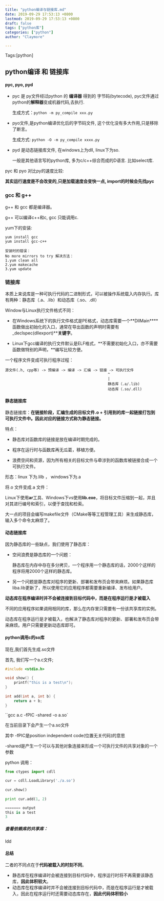 ```yaml
---
title: "python编译与链接库.md"
date: 2019-09-29 17:53:13 +0800
lastmod: 2019-09-29 17:53:13 +0800
draft: false
tags: ["python库"]
categories: ["python"]
author: "Claymore"

---
```

Tags:[python]

## python编译 和 链接库



#### pyc, pyo, pyd

* pyc  是 py文件经过python 的 **编译器** 得到的 字节码(bytecode),  pyc文件通过python的**解释器**变成机器代码,去执行.

  生成方式：`python -m py_compile xxx.py`

* pyo文件,是python编译优化后的字节码文件, 这个优化没有多大作用,只是移除了断言。

  生成方式: `python -O -m py_compile xxxx.py `

* pyd 是动态链接库文件, 在windows上为dll,  linux下为so.  

  一般是其他语言写的python库, 多为c/c++综合而成的D语言. 比如select库.

pyc 和 pyo 对比py的速度比较:

**其实运行速度是不会改变的,只是加载速度会变快一点, import的时候会先找pyc**



### gcc 和 g++

g++ 和 gcc 都是编译器。

g++ 可以编译c++和c, gcc 只能调用c.

yum下的安装:

```
yum install gcc
yum install gcc-c++

安装时的错误：
No more mirrors to try 解决方法：
1.yum clean all
2.yum makecache
3.yum update
```



### 链接库

本质上来说库是一种可执行代码的二进制形式，可以被操作系统载入内存执行。库有两种：静态库（.a、.lib）和动态库（.so、.dll）

Window与Linux执行文件格式不同：

* 在Windows系统下的执行文件格式是PE格式，动态库需要一个**DllMain****函数做出初始化的入口，通常在导出函数的声明时需要有_declspec(dllexport)****关键字**。


* Linux下gcc编译的执行文件默认是ELF格式，**不需要初始化入口，亦不需要函数做特别的声明，**编写比较方便。

一个程序文件变成可执行程序过程：

```
源文件(.h, cpp等) -> 预编译 -> 编译 -> 汇编 -> 链接 -> 可执行文件
                                               ^
                                               |
                                               静态库（.a/.lib)
                                               动态库（.so/.dll)
```



#### 静态链接库

静态链接库：**在链接阶段，汇编生成的目标文件.o + 引用到的库一起链接打包到可执行文件中。因此对应的链接方式称为静态链接。**

特点：

* 静态库对函数库的链接是放在编译时期完成的。


* 程序在运行时与函数库再无瓜葛，移植方便。


* 浪费空间和资源，因为所有相关的目标文件与牵涉到的函数库被链接合成一个可执行文件。

形态：linux 下为.lilb ， windows下为.a

将.o 文件变成.a 文件：

Linux下使用**ar**工具、Windows下vs使用**lib.exe**，将目标文件压缩到一起，并且对其进行编号和索引，以便于查找和检索。

大一点的项目会编写makefile文件（CMake等等工程管理工具）来生成静态库，输入多个命令太麻烦了。





#### 动态链接库

因为静态库的一些缺点，我们使用了静态库：

* 空间浪费是静态库的一个问题：

  静态库在内存中存在多分拷贝，一个程序用一个静态库的话，2000个这样的程序将用2000个这样的静态库。

* 另一个问题是静态库对程序的更新、部署和发布页会带来麻烦。如果静态库liba.lib更新了，所以使用它的应用程序都需要重新编译、发布给用户。



**动态库在程序编译时并不会被连接到目标代码中，而是在程序运行是才被载入**

不同的应用程序如果调用相同的库，那么在内存里只需要有一份该共享库的实例。

动态库在程序运行是才被载入，也解决了静态库对程序的更新、部署和发布页会带来麻烦。用户只需要更新动态库即可。





#### python调用c的so库

现在,我们首先生成.so文件

首先, 我们写一个a.c文件;

```c
#include <stdio.h>
 
void show() {
    printf("this is a test\n");
}
 
int add(int a, int b) {
    return a + b;
}
```



``gcc a.c -fPIC -shared -o a.so`

 在当前目录下会产生一个a.so文件

其中 -fPIC是position independent code(位置无关代码)的意思

-shared是产生一个可以与其他对象连接来形成一个可执行文件的共享对象的一个参数

python 调用：

```python
from ctypes import cdll
 
cur = cdll.LoadLibrary('./a.so')
 
cur.show()
 
print cur.add(1, 2)

======= output
this is a test
3
```





##### 查看依赖库的共享库：

ldd



#### 总结

二者的不同点在于**代码被载入的时刻不同**。

* 静态库在程序编译时会被连接到目标代码中，程序运行时将不再需要该静态库，**因此体积较大**。
* 动态库在程序编译时并不会被连接到目标代码中，而是在程序运行是才被载入，因此在程序运行时还需要动态库存在，**因此代码体积较小**

